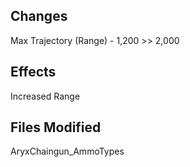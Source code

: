 ## Changes
Max Trajectory (Range) - 1,200 >> 2,000

## Effects
Increased Range

## Files Modified
AryxChaingun_AmmoTypes